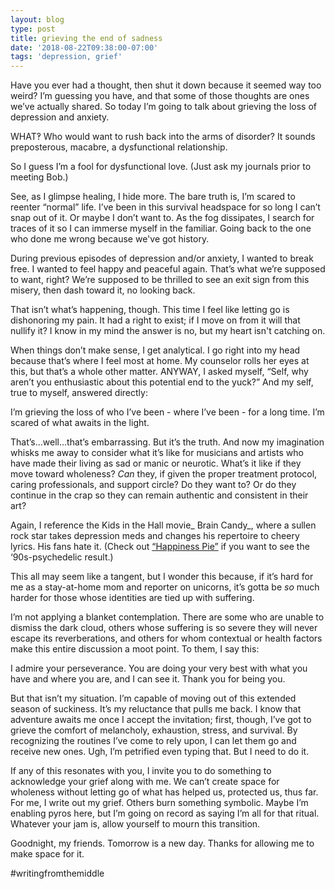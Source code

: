 ```yaml
---
layout: blog
type: post
title: grieving the end of sadness
date: '2018-08-22T09:38:00-07:00'
tags: 'depression, grief'
---
```

Have you ever had a thought, then shut it down because it seemed way too weird? I’m guessing you have, and that some of those thoughts are ones we’ve actually shared. So today I’m going to talk about grieving the loss of depression and anxiety.

WHAT‽ Who would want to rush back into the arms of disorder? It sounds preposterous, macabre, a dysfunctional relationship.

So I guess I’m a fool for dysfunctional love. (Just ask my journals prior to meeting Bob.)

See, as I glimpse healing, I hide more. The bare truth is, I’m scared to reenter “normal” life. I’ve been in this survival headspace for so long I can’t snap out of it. Or maybe I don’t want to. As the fog dissipates, I search for traces of it so I can immerse myself in the familiar. Going back to the one who done me wrong because we've got history.

During previous episodes of depression and/or anxiety, I wanted to break free. I wanted to feel happy and peaceful again. That’s what we’re supposed to want, right? We’re supposed to be thrilled to see an exit sign from this misery, then dash toward it, no looking back.

That isn’t what’s happening, though. This time I feel like letting go is dishonoring my pain. It had a right to exist; if I move on from it will that nullify it? I know in my mind the answer is no, but my heart isn't catching on.

When things don’t make sense, I get analytical. I go right into my head because that’s where I feel most at home. My counselor rolls her eyes at this, but that’s a whole other matter. ANYWAY, I asked myself, “Self, why aren’t you enthusiastic about this potential end to the yuck?” And my self, true to myself, answered directly:

I’m grieving the loss of who I’ve been - where I’ve been - for a long time. I’m scared of what awaits in the light.

That’s…well…that’s embarrassing. But it’s the truth. And now my imagination whisks me away to consider what it’s like for musicians and artists who have made their living as sad or manic or neurotic. What’s it like if they move toward wholeness? _Can_ they, if given the proper treatment protocol, caring professionals, and support circle? Do they want to? Or do they continue in the crap so they can remain authentic and consistent in their art?

Again, I reference the Kids in the Hall movie_ Brain Candy_, where a sullen rock star takes depression meds and changes his repertoire to cheery lyrics. His fans hate it. (Check out [“Happiness Pie”](https://www.youtube.com/watch?v=W5xZ2NTq3CU) if you want to see the ‘90s-psychedelic result.)

This all may seem like a tangent, but I wonder this because, if it’s hard for me as a stay-at-home mom and reporter on unicorns, it’s gotta be _so_ much harder for those whose identities are tied up with suffering.

I’m not applying a blanket contemplation. There are some who are unable to dismiss the dark cloud, others whose suffering is so severe they will never escape its reverberations, and others for whom contextual or health factors make this entire discussion a moot point. To them, I say this: 

I admire your perseverance. You are doing your very best with what you have and where you are, and I can see it. Thank you for being you.

But that isn’t my situation. I’m capable of moving out of this extended season of suckiness. It’s my reluctance that pulls me back. I know that adventure awaits me once I accept the invitation; first, though, I’ve got to grieve the comfort of melancholy, exhaustion, stress, and survival. By recognizing the routines I’ve come to rely upon, I can let them go and receive new ones. Ugh, I’m petrified even typing that. But I need to do it.

If any of this resonates with you, I invite you to do something to acknowledge your grief along with me. We can’t create space for wholeness without letting go of what has helped us, protected us, thus far. For me, I write out my grief. Others burn something symbolic. Maybe I’m enabling pyros here, but I’m going on record as saying I’m all for that ritual. Whatever your jam is, allow yourself to mourn this transition.

Goodnight, my friends. Tomorrow is a new day. Thanks for allowing me to make space for it.

\#writingfromthemiddle

